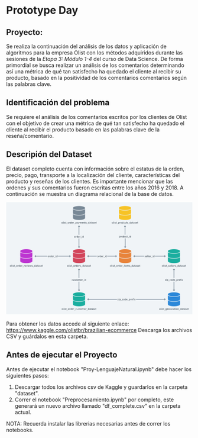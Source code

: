 # Prototype Day

## Proyecto:
Se realiza la continuación del análisis de los datos y aplicación de algoritmos para la empresa Olist con los métodos adquiridos durante las sesiones de la *Etapa 3: Módulo 1-4* del curso de Data Science. 
De forma primordial se busca realizar un análisis de los comentarios determinando así una métrica de qué tan satisfecho ha quedado el cliente al recibir su producto, basado en la positividad de los comentarios comentarios según las palabras clave.

## Identificación del problema
Se requiere el análisis de los comentarios escritos por los clientes de Olist con el objetivo de crear una métrica de qué tan satisfecho ha quedado el cliente al recibir el producto basado en las palabras clave de la reseña/comentario.

## Descripión del Dataset

El dataset completo cuenta con información sobre el estatus de la orden, precio, pago, transporte a la localización del cliente, características del producto y reseñas de los clientes. Es importante mencionar que las ordenes y sus comentarios fueron escritas entre los años 2016 y 2018. 
A continuación se muestra un diagrama relacional de la base de datos.

![Diagrama de Base de Datos](utils/diagrama.png)

Para obtener los datos accede al siguiente enlace: https://www.kaggle.com/olistbr/brazilian-ecommerce
Descarga los archivos CSV y guárdalos en esta carpeta.

## Antes de ejecutar el Proyecto

Antes de ejecutar el notebook "Proy-LenguajeNatural.ipynb" debe hacer los siguientes pasos:

1. Descargar todos los archivos csv de Kaggle y guardarlos en la carpeta "dataset".
2. Correr el notebook "Preprocesamiento.ipynb" por completo, este generará un nuevo archivo llamado "df_complete.csv" en la carpeta actual.

NOTA: Recuerda instalar las librerias necesarias antes de correr los notebooks.
